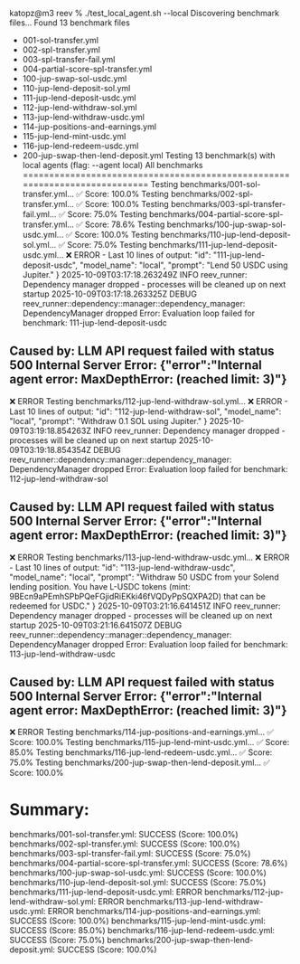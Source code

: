 katopz@m3 reev % ./test_local_agent.sh --local
Discovering benchmark files...
Found 13 benchmark files
  - 001-sol-transfer.yml
  - 002-spl-transfer.yml
  - 003-spl-transfer-fail.yml
  - 004-partial-score-spl-transfer.yml
  - 100-jup-swap-sol-usdc.yml
  - 110-jup-lend-deposit-sol.yml
  - 111-jup-lend-deposit-usdc.yml
  - 112-jup-lend-withdraw-sol.yml
  - 113-jup-lend-withdraw-usdc.yml
  - 114-jup-positions-and-earnings.yml
  - 115-jup-lend-mint-usdc.yml
  - 116-jup-lend-redeem-usdc.yml
  - 200-jup-swap-then-lend-deposit.yml
Testing 13 benchmark(s) with local agents (flag: --agent local)
All benchmarks
===========================================================================
Testing benchmarks/001-sol-transfer.yml... ✅ Score: 100.0%
Testing benchmarks/002-spl-transfer.yml... ✅ Score: 100.0%
Testing benchmarks/003-spl-transfer-fail.yml... ✅ Score: 75.0%
Testing benchmarks/004-partial-score-spl-transfer.yml... ✅ Score: 78.6%
Testing benchmarks/100-jup-swap-sol-usdc.yml... ✅ Score: 100.0%
Testing benchmarks/110-jup-lend-deposit-sol.yml... ✅ Score: 75.0%
Testing benchmarks/111-jup-lend-deposit-usdc.yml... ❌ ERROR - Last 10 lines of output:
  "id": "111-jup-lend-deposit-usdc",
  "model_name": "local",
  "prompt": "Lend 50 USDC using Jupiter."
}
2025-10-09T03:17:18.263249Z  INFO reev_runner: Dependency manager dropped - processes will be cleaned up on next startup
2025-10-09T03:17:18.263325Z DEBUG reev_runner::dependency::manager::dependency_manager: DependencyManager dropped
Error: Evaluation loop failed for benchmark: 111-jup-lend-deposit-usdc

Caused by:
    LLM API request failed with status 500 Internal Server Error: {"error":"Internal agent error: MaxDepthError: (reached limit: 3)"}
---
❌ ERROR
Testing benchmarks/112-jup-lend-withdraw-sol.yml... ❌ ERROR - Last 10 lines of output:
  "id": "112-jup-lend-withdraw-sol",
  "model_name": "local",
  "prompt": "Withdraw 0.1 SOL using Jupiter."
}
2025-10-09T03:19:18.854263Z  INFO reev_runner: Dependency manager dropped - processes will be cleaned up on next startup
2025-10-09T03:19:18.854354Z DEBUG reev_runner::dependency::manager::dependency_manager: DependencyManager dropped
Error: Evaluation loop failed for benchmark: 112-jup-lend-withdraw-sol

Caused by:
    LLM API request failed with status 500 Internal Server Error: {"error":"Internal agent error: MaxDepthError: (reached limit: 3)"}
---
❌ ERROR
Testing benchmarks/113-jup-lend-withdraw-usdc.yml... ❌ ERROR - Last 10 lines of output:
  "id": "113-jup-lend-withdraw-usdc",
  "model_name": "local",
  "prompt": "Withdraw 50 USDC from your Solend lending position. You have L-USDC tokens (mint: 9BEcn9aPEmhSPbPQeFGjidRiEKki46fVQDyPpSQXPA2D) that can be redeemed for USDC."
}
2025-10-09T03:21:16.641451Z  INFO reev_runner: Dependency manager dropped - processes will be cleaned up on next startup
2025-10-09T03:21:16.641507Z DEBUG reev_runner::dependency::manager::dependency_manager: DependencyManager dropped
Error: Evaluation loop failed for benchmark: 113-jup-lend-withdraw-usdc

Caused by:
    LLM API request failed with status 500 Internal Server Error: {"error":"Internal agent error: MaxDepthError: (reached limit: 3)"}
---
❌ ERROR
Testing benchmarks/114-jup-positions-and-earnings.yml... ✅ Score: 100.0%
Testing benchmarks/115-jup-lend-mint-usdc.yml... ✅ Score: 85.0%
Testing benchmarks/116-jup-lend-redeem-usdc.yml... ✅ Score: 75.0%
Testing benchmarks/200-jup-swap-then-lend-deposit.yml... ✅ Score: 100.0%

Summary:
========
benchmarks/001-sol-transfer.yml: SUCCESS (Score: 100.0%)
benchmarks/002-spl-transfer.yml: SUCCESS (Score: 100.0%)
benchmarks/003-spl-transfer-fail.yml: SUCCESS (Score: 75.0%)
benchmarks/004-partial-score-spl-transfer.yml: SUCCESS (Score: 78.6%)
benchmarks/100-jup-swap-sol-usdc.yml: SUCCESS (Score: 100.0%)
benchmarks/110-jup-lend-deposit-sol.yml: SUCCESS (Score: 75.0%)
benchmarks/111-jup-lend-deposit-usdc.yml: ERROR
benchmarks/112-jup-lend-withdraw-sol.yml: ERROR
benchmarks/113-jup-lend-withdraw-usdc.yml: ERROR
benchmarks/114-jup-positions-and-earnings.yml: SUCCESS (Score: 100.0%)
benchmarks/115-jup-lend-mint-usdc.yml: SUCCESS (Score: 85.0%)
benchmarks/116-jup-lend-redeem-usdc.yml: SUCCESS (Score: 75.0%)
benchmarks/200-jup-swap-then-lend-deposit.yml: SUCCESS (Score: 100.0%)
